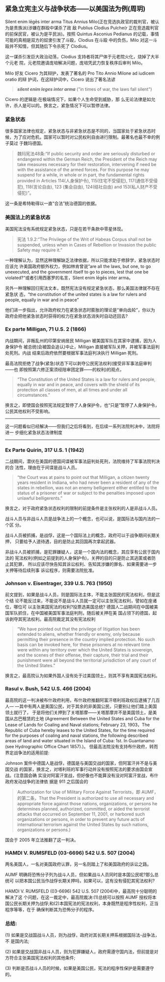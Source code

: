 ## 紧急立宪主义与战争状态——以美国法为例(周玥)

Silent enim lēgēs inter arma
Titus Annius Milo(正在竞选执政官的裁判官，被认为是贵族派)涉嫌在群殴中谋杀了政 敌 Publius Clodius Pulche(r 正在竞选裁判官的前保民官，被认为是平民派)。按照 Quintus Asconius Pedianus 的记载，事情可能的真相是双方的奴隶引发了斗殴，Clodius 在斗殴 中的负伤，Milo 对这一斗殴并不知情，但其随后下令杀死了 Clodius。

这一谋杀引发巨大政治动荡，Clodius 支持者将其尸体于元老院火化，烧掉了大半个元老 院，元老院邀请庞培解决问题，庞培凭武力恢复秩序后审判 Milo。

Milo 好友 Cicero 为其辩护，发表了著名的 Pro Tito Annio Milone ad iudicem oratio 的辩 护词，在这辩护词中，Cicero 说出了著名法谚

> ***silent enim leges inter arma*** ("in times of war, the laws fall silent")

Cicero 的逻辑是:在极端情况下，如果个人生命受到威胁，那 么无论法律是如允许，杀人是可以的。换言之，紧急情况下可以暂停法律。

### 紧急状态
很多国家法律也规定，紧急状态与非紧急状态是不同的，当国家处于紧急状态时 候，为了应对危机，国家可以暂时对公民权利自由进行限制。最著名也最不幸的例子莫过 于魏玛德国。

> 魏玛宪法48条:“If public security and order are seriously disturbed or endangered within the German Reich, the President of the Reich may take measures necessary for their restoration, intervening if need be with the assistance of the armed forces. For this purpose he may suspend for a while, in whole or in part, the fundamental rights provided in Articles 114(人身保护令), 115(住宅不受侵犯), 117(通信不受侵犯), 118(言论自由), 123 (集会自由), 124(结社自由) and 153(私人财产不受侵犯)”。

这一条是希特勒得以一直“合法”统治德国的依据。


### 美国法上的紧急状态

美国宪法没有系统规定紧急状态，只是在若干条款中零星体现。

> 宪法 1.9.2:“The Privilege of the Writ of Habeas Corpus shall not be suspended, unless when in Cases of Rebellion or Invasion the public Safety may require it.”

一种理解认为，显然这种理解缺乏法律依据，所以只能求助于修辞学，紧急状态时应该允 许美国政府额外权力，例如林肯曾说”are all the laws, but one, to go unexecuted, and the government itself to go to pieces, lest that one be violated?“或者引用西塞罗的名言，Silent enim lēgēs inter arma。

另外一种理解回归宪法文本，既然宪法没有规定紧急状态，那么美国法律就不存在紧急状 态，“the constitution of the united states is a law for rulers and people, equally in war and in peace”

他们进一步指出，允许政府权力在紧急状态时膨胀的理论是“单向齿轮”，你以为 政府会把他紧急状态时获得的权力在紧急状态消失时自动还回去?


### Ex parte Milligan, 71 U.S. 2 (1866)

内战期间，非叛乱州的印第安纳居民 Milligan 被美国军队在其家中逮捕，因为人身保护令 被总统(会被国会追认)中止，Milligan 直接被军队关押，并被军事法庭判处死刑。内战 结束后政府依然要根据军事法庭判决执行 Milligan 死刑。

最高法院拒绝了战争(紧急)状态下可以剥夺公民宪法权利(接受非军事法庭审判——也 即按照第六修正案须经陪审团定罪——的权利)的观点，

> “The Constitution of the United States is a law for rulers and people, equally in war and in peace, and covers with the shield of its protection all classes of men, at all times and under all circumstances.”

换言之，即使国会按照宪法规定暂停了人身保护令，也“只是”暂停了人身保护令，公民其他权利不受影响。

----------

这一问题看似已经解决——但我们之后将看到，在后续一系列法院判决中，法院将进一 步细化紧急状态法律制度

__________

### Ex Parte Quirin, 317 U.S. 1 (1942)

二战期间，潜伏在美国的德国间谍被军事法庭判处死刑，法院维持了军事法院判决的合 法性，理由在于间谍是战斗人员。

> “the Court was at pains to point out that Milligan, a citizen twenty years resident in Indiana, who had never been a resident of any of the states in rebellion, was not an enemy belligerent either entitled to the status of a prisoner of war or subject to the penalties imposed upon unlawful belligerents.”

换言之，对于政府紧急状态权利的限制的前提条件是主张权利的人是非战斗人员。

战斗人员与非战斗人员是战争法上的一个概念，也可以说，是国际法与国内法的一个区 分。

战斗人员被抓捕，是战俘，这是一个国际法上的概念，政府可以于战争期间长期关押， 只要给予人道待遇，目的是防止其回国再次拿起武器。

非战斗人员被抓捕，是犯罪嫌疑人，这是一个国内法的概念，其应享有公民于国内法的 宪法权利(例如之前提到的人身保护令)，关押的目的只是防止其逃匿或者防止其犯罪， 所以应该尽快告知其诉讼权利、告知其涉嫌的罪名、如果需要进一步关押等待后续刑事 诉讼程序，则需要法院批准。

### Johnson v. Eisentrager, 339 U.S. 763 (1950)

前文提到，如果是战斗人员，则是国际法主体，不能主张国民的宪法权利，但是这个结 论不能反过来，不能说不是战斗人员就一定可以主张宪法权利，譬如在座诸位，哪位可 以主张美国宪法的权利?投票选美国总统?
德国人二战期间在中国被美国军队抓住，在中国被美国军事法庭判刑，随后被关押在美 国占领下的德国，起诉剥夺其宪法权利。最高院裁定其没有宪法权利

> “We have pointed out that the privilege of litigation has been extended to aliens, whether friendly or enemy, only because permitting their presence in the country implied protection. No such basis can be invoked here, for these prisoners at no relevant time were within any territory over which the United States is sovereign, and the scenes of their offense, their capture, their trial and their punishment were all beyond the territorial jurisdiction of any court of the United States.”

换言之，最高院认为如果外国人没有处于过美国领土，则其不享有美国宪法权利。

### Rasul v. Bush, 542 U.S. 466 (2004)

最高院的这一判决被布什政府利用，布什政府推翻阿富汗塔利班政权后逮捕了几百人— —其中有两人是美国公民，对于其余的非美国公民，只要别让他们踏上美国领土就行了， 于是将他们关押到了关塔那摩——关塔那摩并不是美国领土，是美国从古巴租赁的土地 (Agreement Between the United States and Cuba for the Lease of Lands for Coaling and Naval stations; February 23, 1903，The Republic of Cuba hereby leases to the United States, for the time required for the purposes of coaling and naval stations, the following described areas of land and water situated in the Island of Cuba: 1st. In Guantanamo (see Hydrographic Office Chart 1857).)。
但最高法院没有支持布什政府，转而界定战争法的适用前提:

Johnson 案件中德国人是战俘，德国是与美国交战的国家，但阿富汗并不是与美国交战 的国家，换言之，对塔利班的军事行动并没有按照宪法的要求由国会宣战。(注意国会确 实没对阿富汗宣战，但好像也不能算没有没对阿富汗宣战，布什政府发动战争的法律依 据是 911 之后国会的

> Authorization for Use of Military Force Against Terrorists，即 AUMF，的第二条，That the President is authorized to use all necessary and appropriate force against those nations, organizations, or persons he determines planned, authorized, committed, or aided the terrorist attacks that occurred on September 11, 2001, or harbored such organizations or persons, in order to prevent any future acts of international terrorism against the United States by such nations, organizations or persons.)

国会于 2005 年立法推翻了这一判决。

### HAMDI V. RUMSFELD (03-6696) 542 U.S. 507 (2004)

两名美国人，一名对美国政府认罪，另一名则踏上了和美国政府的诉讼之路。

AUMF 明确将恐怖分子列为战斗人员，但如果战斗人员同时是本国公民呢?那么总统可 以把本国公民当作战俘长期关押吗，如果可以，这有没有侵犯其宪法权利?

HAMDI V. RUMSFELD (03-6696) 542 U.S. 507 (2004)中，最高院十分聪明的解决了这 个问题，在这一裁定中，最高院裁决:(1)总统可以按照 AUMF 授权将本国公民长期关押为战俘;和(2)本国宪法的宪法权利，本身既然是程序性权利，正当程序等等，在于 确保判断其为恐怖分子的程序。

### 总结:
(1) 如果是交战国战斗人员，则为战俘，政府对其长期关押系根据国际法-战争法，不
是国内法;

(2) 如果是交战国非战斗人员，则为犯罪嫌疑人，政府需遵守国内法，但前提是对方符合主张美国宪法权利的其他条件;

(3) 判断是否战斗人员的时候，如果是美国公民，宪法的程序性保护是需要遵守的。
